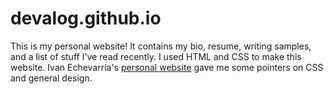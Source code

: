 # devalog.github.io
This is my personal website! It contains my bio, resume, writing samples, and a list of stuff I've read recently. I used HTML and CSS to make this website. Ivan Echevarria's <a href="https://www.echevarria.io/">personal website</a> gave me some pointers on CSS and general design.

